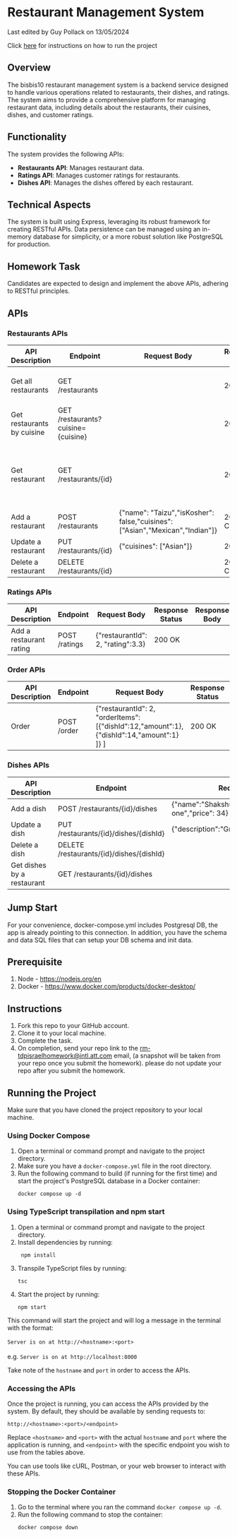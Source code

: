 # Restaurant Management System

Last edited by Guy Pollack on 13/05/2024

Click [here](#running-the-project) for instructions on how to run the project

## Overview

The bisbis10 restaurant management system is a backend service designed to handle various operations related to restaurants, their dishes, and ratings. The system aims to provide a comprehensive platform for managing restaurant data, including details about the restaurants, their cuisines, dishes, and customer ratings.

## Functionality

The system provides the following APIs:

- **Restaurants API**: Manages restaurant data.
- **Ratings API**: Manages customer ratings for restaurants.
- **Dishes API**: Manages the dishes offered by each restaurant.

## Technical Aspects

The system is built using Express, leveraging its robust framework for creating RESTful APIs. Data persistence can be managed using an in-memory database for simplicity, or a more robust solution like PostgreSQL for production.

## Homework Task

Candidates are expected to design and implement the above APIs, adhering to RESTful principles.

## APIs

### Restaurants APIs

| API Description            | Endpoint                           | Request Body                                                                 | Response Status | Response Body                                                                                                                                                                                     |
| -------------------------- | ---------------------------------- | ---------------------------------------------------------------------------- | --------------- | ------------------------------------------------------------------------------------------------------------------------------------------------------------------------------------------------- |
| Get all restaurants        | GET /restaurants                   |                                                                              | 200 OK          | [{"id": "1","name": "Taizu","averageRating" : 4.83,"isKosher" : false,"cuisines": ["Asian","Mexican","Indian"]}]                                                                                  |
| Get restaurants by cuisine | GET /restaurants?cuisine={cuisine} |                                                                              | 200 OK          | [{"id": "1","name": "averageRating","rating" : 4.83,"isKosher" : false,"cuisines": ["Asian","Mexican","Indian"]}]                                                                                 |
| Get restaurant             | GET /restaurants/{id}              |                                                                              | 200 OK          | {"id": "1","name": "Taizu","averageRating" : 4.83,"isKosher" : false,"cuisines": ["Asian","Mexican","Indian"],"dishes": [{"id": "1","name": "Noodles","description": "Amazing one","price": 59}]} |
| Add a restaurant           | POST /restaurants                  | {"name": "Taizu","isKosher": false,"cuisines": ["Asian","Mexican","Indian"]} | 201 CREATED     |                                                                                                                                                                                                   |
| Update a restaurant        | PUT /restaurants/{id}              | {"cuisines": ["Asian"]}                                                      | 200 OK          |                                                                                                                                                                                                   |
| Delete a restaurant        | DELETE /restaurants/{id}           |                                                                              | 204 No Content  |                                                                                                                                                                                                   |

### Ratings APIs

| API Description         | Endpoint      | Request Body                      | Response Status | Response Body |
| ----------------------- | ------------- | --------------------------------- | --------------- | ------------- |
| Add a restaurant rating | POST /ratings | {"restaurantId": 2, "rating":3.3} | 200 OK          |               |

### Order APIs

| API Description | Endpoint    | Request Body                                                                             | Response Status | Response Body                                    |
| --------------- | ----------- | ---------------------------------------------------------------------------------------- | --------------- | ------------------------------------------------ |
| Order           | POST /order | {"restaurantId": 2, "orderItems":[{"dishId":12,"amount":1},{"dishId":14,"amount":1} ]} ] | 200 OK          | {orderId:"ef401fc8-d545-424b-928d-4789cd47bb6e"} |

### Dishes APIs

| API Description            | Endpoint                                 | Request Body                                               | Response Status | Response Body                                                    |
| -------------------------- | ---------------------------------------- | ---------------------------------------------------------- | --------------- | ---------------------------------------------------------------- |
| Add a dish                 | POST /restaurants/{id}/dishes            | {"name":"Shakshuka","description":"Great one","price": 34} | 201 CREATED     |                                                                  |
| Update a dish              | PUT /restaurants/{id}/dishes/{dishId}    | {"description":"Great one","price": 34}                    | 200 OK          |                                                                  |
| Delete a dish              | DELETE /restaurants/{id}/dishes/{dishId} |                                                            | 204 No Content  |                                                                  |
| Get dishes by a restaurant | GET /restaurants/{id}/dishes             |                                                            | 200 OK          | [{"id":"1","name":"Humus","description":"Good one","price": 48}] |

## Jump Start

For your convenience, docker-compose.yml includes Postgresql DB, the app is already pointing to this connection. In addition, you have the schema and data SQL files that can setup your DB schema and init data.

## Prerequisite

1. Node - https://nodejs.org/en
2. Docker - https://www.docker.com/products/docker-desktop/

## Instructions

1. Fork this repo to your GitHub account.
2. Clone it to your local machine.
3. Complete the task.
4. On completion, send your repo link to the rm-tdpisraelhomework@intl.att.com email, (a snapshot will be taken from your repo once you submit the homework). please do not update your repo after you submit the homework.

## Running the Project

Make sure that you have cloned the project repository to your local machine.

### Using Docker Compose

1. Open a terminal or command prompt and navigate to the project directory.
2. Make sure you have a `docker-compose.yml` file in the root directory.
3. Run the following command to build (if running for the first time) and start the project's PostgreSQL database in a Docker container:
   ```
   docker compose up -d
   ```

### Using TypeScript transpilation and npm start

1. Open a terminal or command prompt and navigate to the project directory.
2. Install dependencies by running:
   ```
    npm install
   ```
3. Transpile TypeScript files by running:
   ```
   tsc
   ```
4. Start the project by running:
   ```
   npm start
   ```

This command will start the project and will log a message in the terminal with the format:
<br>
<br>
`Server is on at http://<hostname>:<port>`
<br>
<br>
e.g. `Server is on at http://localhost:8000`

Take note of the `hostname` and `port` in order to access the APIs.

### Accessing the APIs

Once the project is running, you can access the APIs provided by the system. By default, they should be available by sending requests to:

`http://<hostname>:<port>/<endpoint>`

Replace `<hostname>` and `<port>` with the actual `hostname` and `port` where the application is running, and `<endpoint>` with the specific endpoint you wish to use from the tables above.

You can use tools like cURL, Postman, or your web browser to interact with these APIs.

### Stopping the Docker Container

1. Go to the terminal where you ran the command `docker compose up -d`.
2. Run the following command to stop the container:
   ```
   docker compose down
   ```
